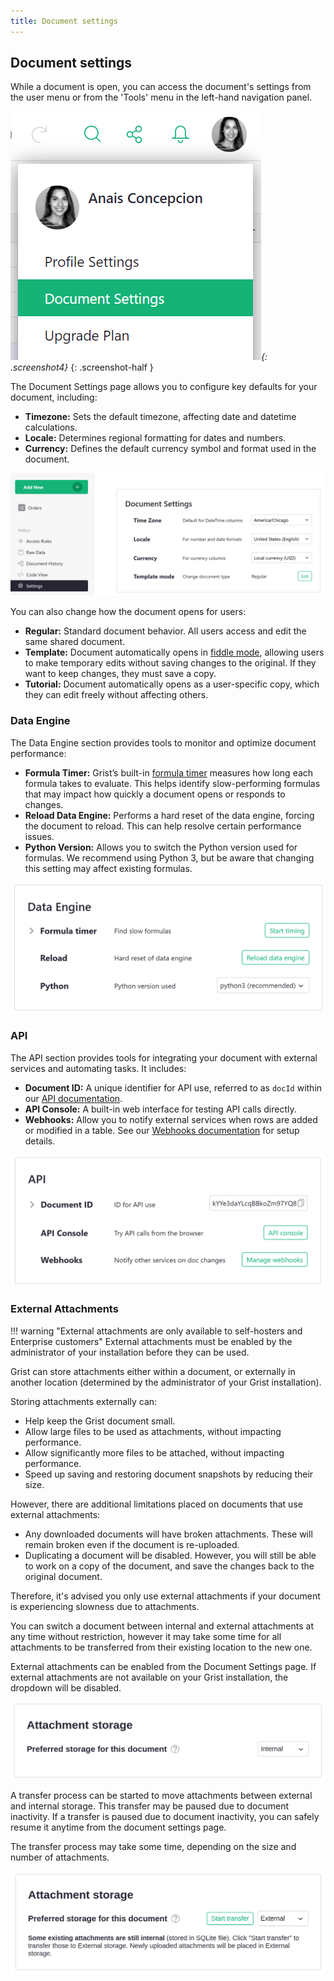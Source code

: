 ```yaml
---
title: Document settings
---
```


## Document settings

While a document is open, you can access the document's settings from the user menu or from the 'Tools' menu in the left-hand navigation panel.

*![document-settings](images/document-settings.png){: .screenshot4}*
{: .screenshot-half }

The Document Settings page allows you to configure key defaults for your document, including:

- **Timezone:** Sets the default timezone, affecting date and datetime calculations.
- **Locale:** Determines regional formatting for dates and numbers.
- **Currency:** Defines the default currency symbol and format used in the document.

<span class="screenshot-large">*![document-settings-details](images/document-settings/document-settings-details.png)*</span>

You can also change how the document opens for users:

- **Regular:** Standard document behavior. All users access and edit the same shared document.
- **Template:** Document automatically opens in [fiddle mode](glossary.md#fiddle-mode), allowing users to make temporary edits without saving changes to the original. If they want to keep changes, they must save a copy.
- **Tutorial:** Document automatically opens as a user-specific copy, which they can edit freely without affecting others.

### Data Engine

The Data Engine section provides tools to monitor and optimize document performance:

- **Formula Timer:** Grist’s built-in [formula timer](formula-timer.md) measures how long each formula takes to evaluate. This helps identify slow-performing formulas that may impact how quickly a document opens or responds to changes.
- **Reload Data Engine:** Performs a hard reset of the data engine, forcing the document to reload. This can help resolve certain performance issues.
- **Python Version:** Allows you to switch the Python version used for formulas. We recommend using Python 3, but be aware that changing this setting may affect existing formulas.

<span class="screenshot-large">*![document-settings-data-engine](images/document-settings/document-settings-data-engine.png)*</span>

### API

The API section provides tools for integrating your document with external services and automating tasks. It includes:

- **Document ID:** A unique identifier for API use, referred to as `docId` within our [API documentation](api.md).
- **API Console:** A built-in web interface for testing API calls directly.
- **Webhooks:** Allow you to notify external services when rows are added or modified in a table. See our [Webhooks documentation](webhooks.md) for setup details.

<span class="screenshot-large">*![document-settings-api](images/document-settings/document-settings-api.png)*</span>

### External Attachments

!!! warning "External attachments are only available to self-hosters and Enterprise customers"
    External attachments must be enabled by the administrator of your installation before they can be used.

Grist can store attachments either within a document, or externally in another location (determined by the administrator of your Grist installation).

Storing attachments externally can:

- Help keep the Grist document small.
- Allow large files to be used as attachments, without impacting performance.
- Allow significantly more files to be attached, without impacting performance.
- Speed up saving and restoring document snapshots by reducing their size.

However, there are additional limitations placed on documents that use external attachments:

- Any downloaded documents will have broken attachments. These will remain broken even if the document is re-uploaded.
- Duplicating a document will be disabled. However, you will still be able to work on a copy of the document, and save the changes back to the original document.

Therefore, it's advised you only use external attachments if your document is experiencing slowness due to attachments.

You can switch a document between internal and external attachments at any time without restriction, however it may take some time for all attachments to be transferred from their existing location to the new one.

External attachments can be enabled from the Document Settings page. If external attachments are not available on your Grist installation, the dropdown will be disabled.

<span class="screenshot-large">*![attachment-storage-setting](images/document-settings/attachment-storage-setting.png)*</span>

A transfer process can be started to move attachments between external and internal storage. This transfer may be paused due to document inactivity. If a transfer is paused due to document inactivity, you can safely resume it anytime from the document settings page.

The transfer process may take some time, depending on the size and number of attachments. 

<span class="screenshot-large">*![attachment-storage-transfer](images/document-settings/attachment-storage-transfer.png)*</span>
